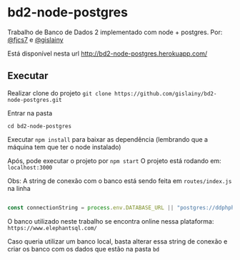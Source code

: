 # bd2-node-postgres
Trabalho de Banco de Dados 2 implementado com node + postgres. Por: [@fjcs7](https://github.com/fjcs7) e [@gislainy](https://github.com/gislainy)

Está disponível nesta url http://bd2-node-postgres.herokuapp.com/

## Executar

Realizar clone do projeto 
`git clone https://github.com/gislainy/bd2-node-postgres.git`

Entrar na pasta 

```
cd bd2-node-postgres
```

Executar `npm install` para baixar as dependência (lembrando que a máquina tem que ter o node instalado)

Após, pode executar o projeto por `npm start`
O projeto está rodando em: `localhost:3000`

Obs: A string de conexão com o banco está sendo feita em `routes/index.js` na linha

``` javascript

const connectionString = process.env.DATABASE_URL || "postgres://ddphphss:FlbvOx3zbM6-gEObIs4IZUpAE0I90q8E@pellefant.db.elephantsql.com:5432/ddphphss";

```

O banco utilizado neste trabalho se encontra online nessa plataforma: `https://www.elephantsql.com/`

Caso queria utilizar um banco local, basta alterar essa string de conexão e criar os banco com os dados que estão na pasta `bd`